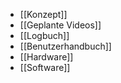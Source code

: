 - [[Konzept]]
- [[Geplante Videos]]
- [[Logbuch]]
- [[Benutzerhandbuch]]
- [[Hardware]]
- [[Software]]